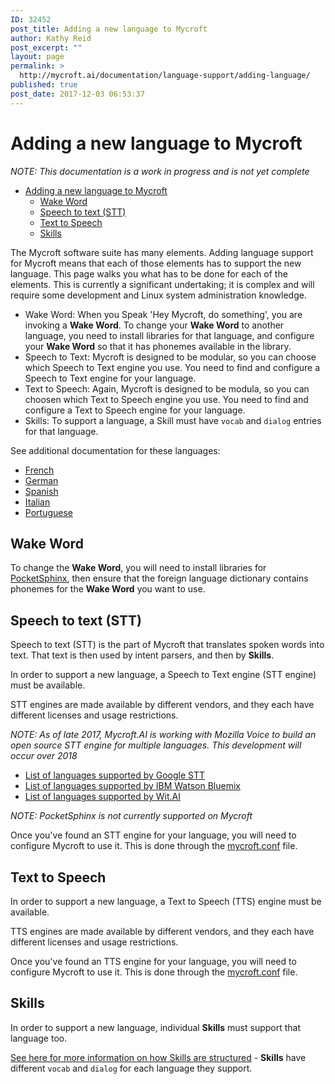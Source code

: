 ```yaml
---
ID: 32452
post_title: Adding a new language to Mycroft
author: Kathy Reid
post_excerpt: ""
layout: page
permalink: >
  http://mycroft.ai/documentation/language-support/adding-language/
published: true
post_date: 2017-12-03 06:53:37
---
```

# Adding a new language to Mycroft

_NOTE: This documentation is a work in progress and is not yet complete_

- [Adding a new language to Mycroft](#adding-a-new-language-to-mycroft)
  * [Wake Word](#wake-word)
  * [Speech to text (STT)](#speech-to-text-stt)
  * [Text to Speech](#text-to-speech)
  * [Skills](#skills)

The Mycroft software suite has many elements. Adding language support for Mycroft means that each of those elements has to support the new language. This page walks you what has to be done for each of the elements. This is currently a significant undertaking; it is complex and will require some development and Linux system administration knowledge. 

* Wake Word: When you Speak 'Hey Mycroft, do something', you are invoking a **Wake Word**. To change your **Wake Word** to another language, you need to install libraries for that language, and configure your **Wake Word** so that it has phonemes available in the library. 
* Speech to Text: Mycroft is designed to be modular, so you can choose which Speech to Text engine you use. You need to find and configure a Speech to Text engine for your language. 
* Text to Speech: Again, Mycroft is designed to be modula, so you can choosen which Text to Speech engine you use. You need to find and configure a Text to Speech engine for your language. 
* Skills: To support a language, a Skill must have `vocab` and `dialog` entries for that language. 

See additional documentation for these languages: 

* [French](https://mycroft.ai/documentation/language-support/french/)
* [German](https://mycroft.ai/documentation/language-support/german/)
* [Spanish](https://mycroft.ai/documentation/language-support/spanish/)
* [Italian](https://mycroft.ai/documentation/language-support/italian/)
* [Portuguese](https://mycroft.ai/documentation/language-support/portuguese/)

## Wake Word

To change the **Wake Word**, you will need to install libraries for [PocketSphinx](https://cmusphinx.github.io/wiki/download/), then ensure that the foreign language dictionary contains phonemes for the **Wake Word** you want to use. 

## Speech to text (STT)

Speech to text (STT) is the part of Mycroft that translates spoken words into text. That text is then used by intent parsers, and then by **Skills**.

In order to support a new language, a Speech to Text engine (STT engine) must be available.

STT engines are made available by different vendors, and they each have different licenses and usage restrictions.

_NOTE: As of late 2017, Mycroft.AI is working with Mozilla Voice to build an open source STT engine for multiple languages. This development will occur over 2018_

* [List of languages supported by Google STT](https://stackoverflow.com/questions/14257598/what-are-language-codes-in-chromes-implementation-of-the-html5-speech-recogniti)
* [List of languages supported by IBM Watson Bluemix](https://www.ibm.com/watson/developercloud/speech-to-text/api/v1/#sessionless_methods)
* [List of languages supported by Wit.AI](https://wit.ai/faq)

_NOTE: PocketSphinx is not currently supported on Mycroft_

Once you've found an STT engine for your language, you will need to configure Mycroft to use it. This is done through the [mycroft.conf](https://mycroft.ai/documentation/mycroft-conf/) file. 

## Text to Speech

In order to support a new language, a Text to Speech (TTS) engine must be available.

TTS engines are made available by different vendors, and they each have different licenses and usage restrictions.

Once you've found an TTS engine for your language, you will need to configure Mycroft to use it. This is done through the [mycroft.conf](https://mycroft.ai/documentation/mycroft-conf/) file. 

## Skills

In order to support a new language, individual **Skills** must support that language too. 

[See here for more information on how Skills are structured](https://mycroft.ai/documentation/skills/introduction-developing-skills/#structure-of-the-skill-repo) - **Skills** have different `vocab` and `dialog` for each language they support.